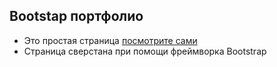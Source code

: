 ## Bootstap портфолио
- Это простая страница [посмотрите сами](https://vai1ot.github.io/BootstrapPortfolio/)
- Страница сверстана при помощи фреймворка Bootstrap

